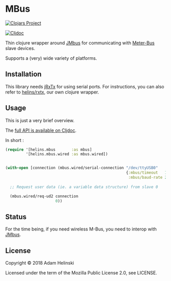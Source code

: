 # MBus

[![Clojars
Project](https://img.shields.io/clojars/v/io.helins/mbus.svg)](https://clojars.org/io.helins/mbus)

[![Cljdoc](https://cljdoc.org/badge/io.helins/mbus)](https://cljdoc.org/d/io.helins/mbus)

Thin clojure wrapper around [JMbus](https://www.openmuc.org/m-bus/) for
communicating with [Meter-Bus](https://en.wikipedia.org/wiki/Meter-Bus) slave
devices.

Supports a (very) wide variety of platforms.


## Installation

This library needs [jRxTx](https://github.com/openmuc/jrxtx) for using serial
ports. For instructions, you can also refer to
[helins/rxtx](https://github.com/helins/rxtx), our own clojure wrapper.

## Usage

This is just a very brief overview.

The [full API is available on Cljdoc](https://cljdoc.org/d/io.helins/mbus).

In short :

```clj
(require '[helins.mbus       :as mbus]
         '[helins.mbus.wired :as mbus.wired])


(with-open [connection (mbus.wired/serial-connection "/dev/ttyUSB0"
                                                     {:mbus/timeout   1000
                                                      :mbus/baud-rate 2400})]
  
  ;; Request user data (ie. a variable data structure) from slave 0

  (mbus.wired/req-ud2 connection
                      0))
```


## Status

For the time being, if you need wireless M-Bus, you need to interop with
[JMbus](https://www.openmuc.org/m-bus/).


## License

Copyright © 2018 Adam Helinski

Licensed under the term of the Mozilla Public License 2.0, see LICENSE.
